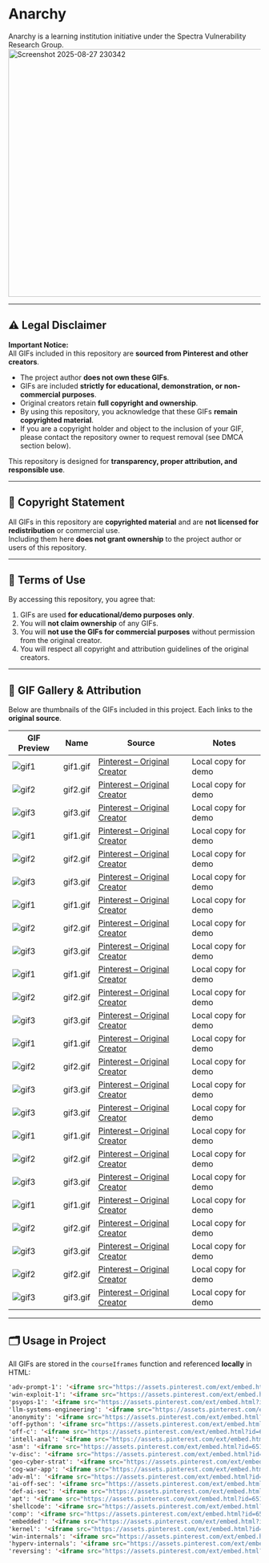 # Anarchy
Anarchy is a learning institution initiative under the Spectra Vulnerability Research Group.
<img width="1019" height="494" alt="Screenshot 2025-08-27 230342" src="https://github.com/user-attachments/assets/37a0e7d5-0233-4e44-8494-39e3f7a86294" />







---
## ⚠️ Legal Disclaimer

**Important Notice:**  
All GIFs included in this repository are **sourced from Pinterest and other creators**.  

- The project author **does not own these GIFs**.  
- GIFs are included **strictly for educational, demonstration, or non-commercial purposes**.  
- Original creators retain **full copyright and ownership**.  
- By using this repository, you acknowledge that these GIFs **remain copyrighted material**.  
- If you are a copyright holder and object to the inclusion of your GIF, please contact the repository owner to request removal (see DMCA section below).  

This repository is designed for **transparency, proper attribution, and responsible use**.

---

## 📜 Copyright Statement

All GIFs in this repository are **copyrighted material** and are **not licensed for redistribution** or commercial use.  
Including them here **does not grant ownership** to the project author or users of this repository.

---

## 📝 Terms of Use

By accessing this repository, you agree that:

1. GIFs are used **for educational/demo purposes only**.  
2. You will **not claim ownership** of any GIFs.  
3. You will **not use the GIFs for commercial purposes** without permission from the original creator.  
4. You will respect all copyright and attribution guidelines of the original creators.

---

## 📂 GIF Gallery & Attribution

Below are thumbnails of the GIFs included in this project. Each links to the **original source**.

| GIF Preview | Name | Source | Notes |
|------------|------|--------|-------|
| ![gif1](tunnel.gif) | gif1.gif | [Pinterest – Original Creator](https://www.pinterest.com/pin/651544271130108161/) | Local copy for demo |
| ![gif2](final.gif) | gif2.gif | [Pinterest – Original Creator](https://www.pinterest.com/pin/651544271130108209/) | Local copy for demo |
| ![gif3](glitch.gif) | gif3.gif | [Pinterest – Original Creator](https://www.pinterest.com/pin/326299935487704016/) | Local copy for demo |
| ![gif1](llm23.gif) | gif1.gif | [Pinterest – Original Creator](https://www.pinterest.com/pin/651544271130108119/) | Local copy for demo |
| ![gif2](cool.gif) | gif2.gif | [Pinterest – Original Creator](https://www.pinterest.com/pin/651544271130108106/) | Local copy for demo |
| ![gif3](sh.gif) | gif3.gif | [Pinterest – Original Creator](https://www.pinterest.com/pin/651544271130108102/) | Local copy for demo |
| ![gif1](download.gif) | gif1.gif | [Pinterest – Original Creator](https://www.pinterest.com/pin/651544271130108131/) | Local copy for demo |
| ![gif2](theOne.gif) | gif2.gif | [Pinterest – Original Creator](https://www.pinterest.com/pin/651544271130108131/) | Local copy for demo |
| ![gif3](circle.gif) | gif3.gif | [Pinterest – Original Creator](https://www.pinterest.com/pin/651544271130108278/) | Local copy for demo |
| ![gif1](k.gif) | gif1.gif | [Pinterest – Original Creator](https://www.pinterest.com/pin/651544271130108144/) | Local copy for demo |
| ![gif2](gl.gif) | gif2.gif | [Pinterest – Original Creator](https://www.pinterest.com/pin/651544271130108411/) | Local copy for demo |
| ![gif3](1111.gif) | gif3.gif | [Pinterest – Original Creator](https://www.pinterest.com/pin/651544271130103798/) | Local copy for demo |
| ![gif1](land.gif) | gif1.gif | [Pinterest – Original Creator](https://www.pinterest.com/pin/651544271130108220/) | Local copy for demo |
| ![gif2](black.gif) | gif2.gif | [Pinterest – Original Creator](https://www.pinterest.com/pin/651544271130108267/) | Local copy for demo |
| ![gif3](redg.gif) | gif3.gif | [Pinterest – Original Creator](https://www.pinterest.com/pin/651544271130108375/) | Local copy for demo |
| ![gif3](fgh.gif) | gif3.gif | [Pinterest – Original Creator](https://www.pinterest.com/pin/651544271130108398/) | Local copy for demo |
| ![gif1](maze.gif) | gif1.gif | [Pinterest – Original Creator](https://www.pinterest.com/pin/651544271130108276/) | Local copy for demo |
| ![gif2](hole.gif) | gif2.gif | [Pinterest – Original Creator](https://www.pinterest.com/pin/651544271130108333/) | Local copy for demo |
| ![gif3](red.gif) | gif3.gif | [Pinterest – Original Creator](https://www.pinterest.com/pin/651544271130108371/) | Local copy for demo |
| ![gif1](grid.gif) | gif1.gif | [Pinterest – Original Creator](https://www.pinterest.com/pin/651544271130108399/) | Local copy for demo |
| ![gif2](loop.gif) | gif2.gif | [Pinterest – Original Creator](https://www.pinterest.com/pin/651544271130108377/) | Local copy for demo |
| ![gif3](rwa.gif) | gif3.gif | [Pinterest – Original Creator](https://www.pinterest.com/pin/651544271130108404/) | Local copy for demo |
| ![gif2](1234.gif) | gif2.gif | [Pinterest – Original Creator](https://www.pinterest.com/pin/651544271130108401/) | Local copy for demo |
| ![gif3](gif3.gif) | gif3.gif | [Pinterest – Original Creator](https://www.pinterest.com/pin/651544271130108367/) | Local copy for demo |

---

## 🗂 Usage in Project

All GIFs are stored in the `courseIframes` function and referenced **locally** in HTML:

```html
'adv-prompt-1': '<iframe src="https://assets.pinterest.com/ext/embed.html?id=651544271130108161" height="336" width="236" frameborder="0" scrolling="no" ></iframe>',
'win-exploit-1': '<iframe src="https://assets.pinterest.com/ext/embed.html?id=651544271130108209" height="277" width="236" frameborder="0" scrolling="no" ></iframe>',
'psyops-1': '<iframe src="https://assets.pinterest.com/ext/embed.html?id=326299935487704016" height="336" width="236" frameborder="0" scrolling="no" ></iframe>',
'llm-systems-engineering': '<iframe src="https://assets.pinterest.com/ext/embed.html?id=651544271130108119" height="336" width="236" frameborder="0" scrolling="no" ></iframe>',
'anonymity': '<iframe src="https://assets.pinterest.com/ext/embed.html?id=651544271130108106" height="336" width="236" frameborder="0" scrolling="no" ></iframe>',
'off-python': '<iframe src="https://assets.pinterest.com/ext/embed.html?id=651544271130108102" height="336" width="236" frameborder="0" scrolling="no" ></iframe>',
'off-c': '<iframe src="https://assets.pinterest.com/ext/embed.html?id=651544271130108131" height="336" width="236" frameborder="0" scrolling="no" ></iframe>',
'intell-anal': '<iframe src="https://assets.pinterest.com/ext/embed.html?id=651544271130108278" height="277" width="236" frameborder="0" scrolling="no" ></iframe>',
'asm': '<iframe src="https://assets.pinterest.com/ext/embed.html?id=651544271130108144" height="297" width="236" frameborder="0" scrolling="no" ></iframe>',
'v-disc': '<iframe src="https://assets.pinterest.com/ext/embed.html?id=651544271130108411" height="305" width="236" frameborder="0" scrolling="no" ></iframe>',
'geo-cyber-strat': '<iframe src="https://assets.pinterest.com/ext/embed.html?id=651544271130103798" height="277" width="236" frameborder="0" scrolling="no" ></iframe>',
'cog-war-app': '<iframe src="https://assets.pinterest.com/ext/embed.html?id=651544271130108220" height="277" width="236" frameborder="0" scrolling="no" ></iframe>',
'adv-ml': '<iframe src="https://assets.pinterest.com/ext/embed.html?id=651544271130108267" height="336" width="236" frameborder="0" scrolling="no" ></iframe>',
'ai-off-sec': '<iframe src="https://assets.pinterest.com/ext/embed.html?id=651544271130108375" height="279" width="236" frameborder="0" scrolling="no" ></iframe>',
'def-ai-sec': '<iframe src="https://assets.pinterest.com/ext/embed.html?id=651544271130108398" height="336" width="236" frameborder="0" scrolling="no" ></iframe>',
'apt': '<iframe src="https://assets.pinterest.com/ext/embed.html?id=651544271130108276" height="277" width="236" frameborder="0" scrolling="no" ></iframe>',
'shellcode': '<iframe src="https://assets.pinterest.com/ext/embed.html?id=651544271130108333" height="336" width="236" frameborder="0" scrolling="no" ></iframe>',
'comp': '<iframe src="https://assets.pinterest.com/ext/embed.html?id=651544271130108371" height="336" width="236" frameborder="0" scrolling="no" ></iframe>',
'embedded': '<iframe src="https://assets.pinterest.com/ext/embed.html?id=651544271130108399" height="336" width="236" frameborder="0" scrolling="no" ></iframe>',
'kernel': '<iframe src="https://assets.pinterest.com/ext/embed.html?id=651544271130108377" height="336" width="236" frameborder="0" scrolling="no" ></iframe>',
'win-internals': '<iframe src="https://assets.pinterest.com/ext/embed.html?id=651544271130108404" height="336" width="236" frameborder="0" scrolling="no" ></iframe>',
'hyperv-internals': '<iframe src="https://assets.pinterest.com/ext/embed.html?id=651544271130108401" height="336" width="236" frameborder="0" scrolling="no" ></iframe>',
'reversing': '<iframe src="https://assets.pinterest.com/ext/embed.html?id=651544271130108367" height="199" width="236" frameborder="0" scrolling="no" ></iframe>',
